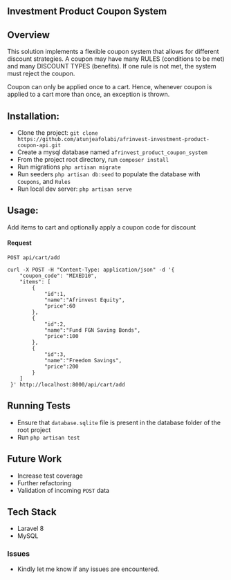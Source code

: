 Investment Product Coupon System
--------------------------------
## Overview
This solution implements a flexible coupon system that allows for different discount strategies.
 A coupon may have many RULES (conditions to be met) and many DISCOUNT TYPES (benefits). If one rule is not met, the system must reject the coupon. 
 
 Coupon can only be applied once to a cart. Hence, whenever coupon is applied to a cart more than once, an exception is thrown.

## Installation:
- Clone the project: ```git clone https://github.com/atunjeafolabi/afrinvest-investment-product-coupon-api.git```
- Create a mysql database named ```afrinvest_product_coupon_system```
- From the project root directory, run `composer install`
- Run migrations ```php artisan migrate```
- Run seeders `php artisan db:seed` to populate the database with `Coupons`, and `Rules`
- Run local dev server: ```php artisan serve``` 

## Usage:
Add items to cart and optionally apply a coupon code for discount

#### Request

`POST api/cart/add`

    curl -X POST -H "Content-Type: application/json" -d '{
        "coupon_code": "MIXED10",
        "items": [
            {
                "id":1,
                "name":"Afrinvest Equity",
                "price":60
            },
            {
                "id":2,
                "name":"Fund FGN Saving Bonds",
                "price":100
            },
            {
                "id":3,
                "name":"Freedom Savings",
                "price":200
            }
        ]
     }' http://localhost:8000/api/cart/add

Running Tests
-------------
- Ensure that `database.sqlite` file is present in the database folder of the root project
- Run `php artisan test`

Future Work
-----------
- Increase test coverage
- Further refactoring
- Validation of incoming `POST` data

Tech Stack
----------
- Laravel 8
- MySQL

### Issues
- Kindly let me know if any issues are encountered.
